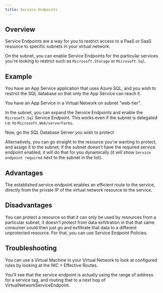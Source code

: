 ```yaml
---
title: Service Endpoints
---
```


## Overview

Service Endpoints are a way for you to restrict access to a PaaS or SaaS resource to specific subnets in your virtual network.

On the subnet, you can enable Service Endpoints for the particular services you're looking to restrict such as `Microsoft.Storage` or `Microsoft.Sql`.

## Example

You have an App Service application that uses Azure SQL, and you wish to restrict the SQL database so that only the App Service can reach it.

You have an App Service in a Virtual Network on subnet "web-tier".

In the subnet, you can expand the Service Endpoints and enable the `Microsoft.Sql` Service Endpoint. This works even if the subnet is delegated i.e. to `Microsoft.Web/serverFarms`.

Now, go the SQL Database Server you wish to protect

Alternatively, you can go straight to the resource you're wanting to protect, and assign it to the subnet; if the subnet doesn't have the required service endpoint enabled, it will do that for you dynamically (it will show `Service endpoint required` next to the subnet in the list).

## Advantages

The established service endpoint enables an efficient route to the service, directly from the private IP of the virtual network resource to the service.

## Disadvantages

You can protect a resource so that it can only be used by resources from a particular subnet, it doesn't protect from data exfiltration in that that same consumer could then just go and exfiltrate that data to a different unprotected resource. For that, you can use Service Endpoint Policies.

## Troubleshooting

You can use a Virtual Machine in your Virtual Network to look at configured rules by looking at the NIC > Effective Routes.

You'll see that the service endpoint is actually using the range of address for a service tag, and routing that to a next hop of VirtualNetworkServiceEndpoint.
